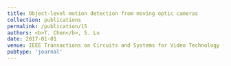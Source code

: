 ```yaml
---
title: Object-level motion detection from moving optic cameras
collection: publications
permalink: /publication/15
authors: <b>T. Chen</b>, S. Lu
date: 2017-01-01
venue: IEEE Transactions on Circuits and Systems for Video Technology (T-CSVT)
pubtype: 'journal'
---
```


<!-- paperurl: 'http://academicpages.github.io/files/paper1.pdf'
citation: 'Your Name, You. (2009). &quot;Paper Title Number 1.&quot; <i>Journal 1</i>. 1(1).' -->
<!-- [Download paper here](http://academicpages.github.io/files/paper1.pdf) -->
